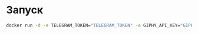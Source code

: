 # Запуск

```bash
docker run -d -e TELEGRAM_TOKEN="TELEGRAM_TOKEN" -e GIPHY_API_KEY="GIPHY_API_KEY" --name relaxcats_bot y2khub/relaxcats_bot
```
